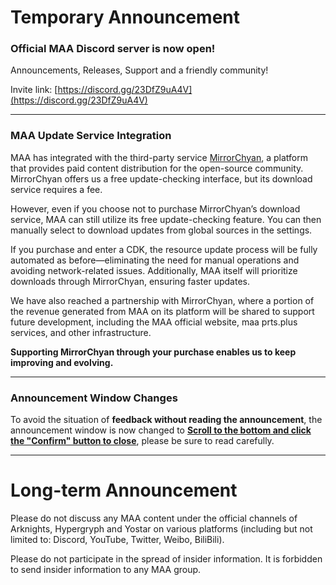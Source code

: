 # Temporary Announcement
### Official MAA Discord server is now open!

Announcements, Releases, Support and a friendly community!

Invite link: [https://discord.gg/23DfZ9uA4V](https://discord.gg/23DfZ9uA4V)

---

### MAA Update Service Integration

MAA has integrated with the third-party service [MirrorChyan](https://mirrorchyan.com), a platform that provides paid content distribution for the open-source community. MirrorChyan offers us a free update-checking interface, but its download service requires a fee.

However, even if you choose not to purchase MirrorChyan’s download service, MAA can still utilize its free update-checking feature. You can then manually select to download updates from global sources in the settings.

If you purchase and enter a CDK, the resource update process will be fully automated as before—eliminating the need for manual operations and avoiding network-related issues. Additionally, MAA itself will prioritize downloads through MirrorChyan, ensuring faster updates.

We have also reached a partnership with MirrorChyan, where a portion of the revenue generated from MAA on its platform will be shared to support future development, including the MAA official website, maa prts.plus services, and other infrastructure.

**Supporting MirrorChyan through your purchase enables us to keep improving and evolving.**

---

### Announcement Window Changes

To avoid the situation of **feedback without reading the announcement**, the announcement window is now changed to <u>**Scroll to the bottom and click the "Confirm" button to close**</u>, please be sure to read carefully.

----

# Long-term Announcement

Please do not discuss any MAA content under the official channels of Arknights, Hypergryph and Yostar on various platforms (including but not limited to: Discord, YouTube, Twitter, Weibo, BiliBili).

Please do not participate in the spread of insider information.
It is forbidden to send insider information to any MAA group.
